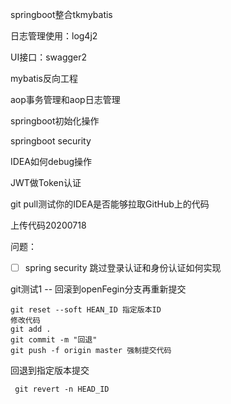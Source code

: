 springboot整合tkmybatis

日志管理使用：log4j2

UI接口：swagger2

mybatis反向工程

aop事务管理和aop日志管理

springboot初始化操作

springboot security

IDEA如何debug操作

JWT做Token认证

git pull测试你的IDEA是否能够拉取GitHub上的代码

上传代码20200718

问题：  
- [ ] spring security 跳过登录认证和身份认证如何实现

git测试1 -- 回滚到openFegin分支再重新提交 
```aidl
git reset --soft HEAN_ID 指定版本ID  
修改代码
git add .
git commit -m "回退"
git push -f origin master 强制提交代码
```


回退到指定版本提交
```aidl
 git revert -n HEAD_ID
```
